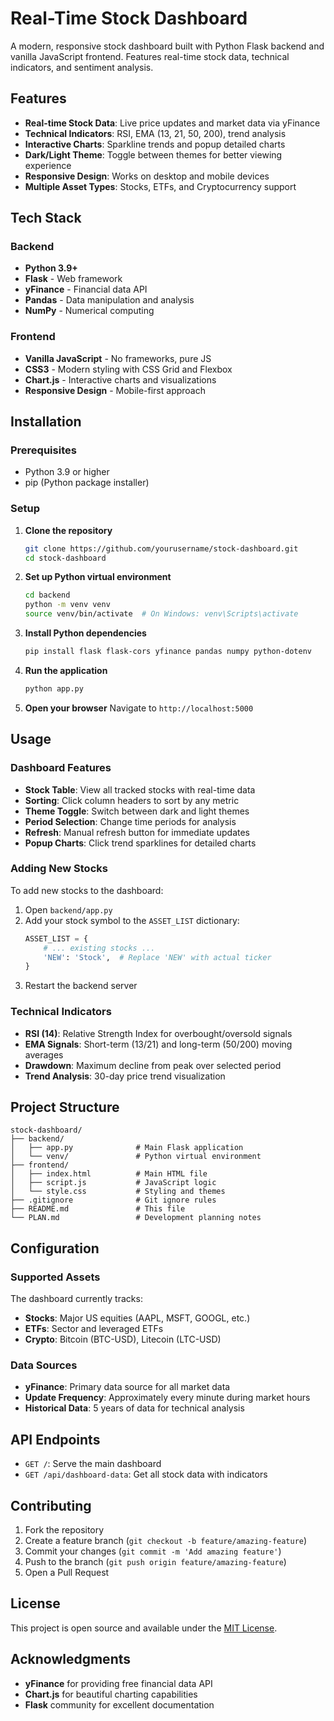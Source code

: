 # Real-Time Stock Dashboard

A modern, responsive stock dashboard built with Python Flask backend and vanilla JavaScript frontend. Features real-time stock data, technical indicators, and sentiment analysis.

## Features

- **Real-time Stock Data**: Live price updates and market data via yFinance
- **Technical Indicators**: RSI, EMA (13, 21, 50, 200), trend analysis
- **Interactive Charts**: Sparkline trends and popup detailed charts
- **Dark/Light Theme**: Toggle between themes for better viewing experience
- **Responsive Design**: Works on desktop and mobile devices
- **Multiple Asset Types**: Stocks, ETFs, and Cryptocurrency support

## Tech Stack

### Backend
- **Python 3.9+**
- **Flask** - Web framework
- **yFinance** - Financial data API
- **Pandas** - Data manipulation and analysis
- **NumPy** - Numerical computing

### Frontend
- **Vanilla JavaScript** - No frameworks, pure JS
- **CSS3** - Modern styling with CSS Grid and Flexbox
- **Chart.js** - Interactive charts and visualizations
- **Responsive Design** - Mobile-first approach

## Installation

### Prerequisites
- Python 3.9 or higher
- pip (Python package installer)

### Setup

1. **Clone the repository**
   ```bash
   git clone https://github.com/yourusername/stock-dashboard.git
   cd stock-dashboard
   ```

2. **Set up Python virtual environment**
   ```bash
   cd backend
   python -m venv venv
   source venv/bin/activate  # On Windows: venv\Scripts\activate
   ```

3. **Install Python dependencies**
   ```bash
   pip install flask flask-cors yfinance pandas numpy python-dotenv
   ```

4. **Run the application**
   ```bash
   python app.py
   ```

5. **Open your browser**
   Navigate to `http://localhost:5000`

## Usage

### Dashboard Features

- **Stock Table**: View all tracked stocks with real-time data
- **Sorting**: Click column headers to sort by any metric
- **Theme Toggle**: Switch between dark and light themes
- **Period Selection**: Change time periods for analysis
- **Refresh**: Manual refresh button for immediate updates
- **Popup Charts**: Click trend sparklines for detailed charts

### Adding New Stocks

To add new stocks to the dashboard:

1. Open `backend/app.py`
2. Add your stock symbol to the `ASSET_LIST` dictionary:
   ```python
   ASSET_LIST = {
       # ... existing stocks ...
       'NEW': 'Stock',  # Replace 'NEW' with actual ticker
   }
   ```
3. Restart the backend server

### Technical Indicators

- **RSI (14)**: Relative Strength Index for overbought/oversold signals
- **EMA Signals**: Short-term (13/21) and long-term (50/200) moving averages
- **Drawdown**: Maximum decline from peak over selected period
- **Trend Analysis**: 30-day price trend visualization

## Project Structure

```
stock-dashboard/
├── backend/
│   ├── app.py              # Main Flask application
│   └── venv/               # Python virtual environment
├── frontend/
│   ├── index.html          # Main HTML file
│   ├── script.js           # JavaScript logic
│   └── style.css           # Styling and themes
├── .gitignore              # Git ignore rules
├── README.md               # This file
└── PLAN.md                 # Development planning notes
```

## Configuration

### Supported Assets

The dashboard currently tracks:
- **Stocks**: Major US equities (AAPL, MSFT, GOOGL, etc.)
- **ETFs**: Sector and leveraged ETFs
- **Crypto**: Bitcoin (BTC-USD), Litecoin (LTC-USD)

### Data Sources

- **yFinance**: Primary data source for all market data
- **Update Frequency**: Approximately every minute during market hours
- **Historical Data**: 5 years of data for technical analysis

## API Endpoints

- `GET /`: Serve the main dashboard
- `GET /api/dashboard-data`: Get all stock data with indicators

## Contributing

1. Fork the repository
2. Create a feature branch (`git checkout -b feature/amazing-feature`)
3. Commit your changes (`git commit -m 'Add amazing feature'`)
4. Push to the branch (`git push origin feature/amazing-feature`)
5. Open a Pull Request

## License

This project is open source and available under the [MIT License](LICENSE).

## Acknowledgments

- **yFinance** for providing free financial data API
- **Chart.js** for beautiful charting capabilities
- **Flask** community for excellent documentation 